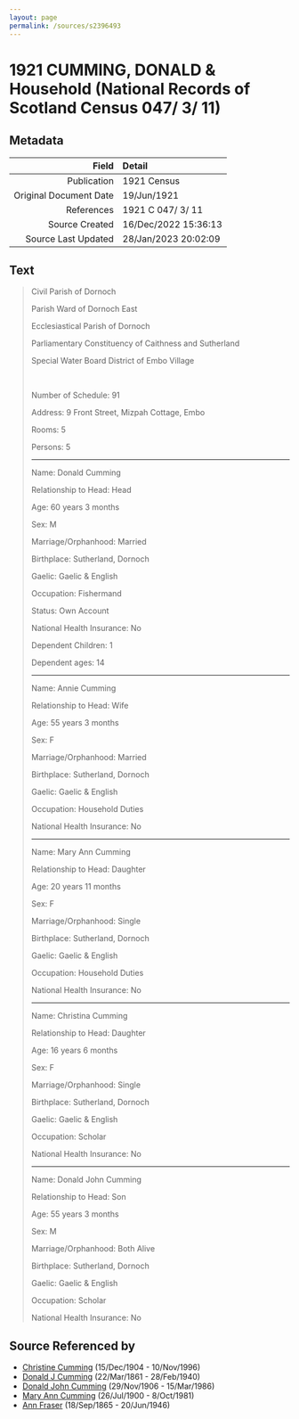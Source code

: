 ```yaml
---
layout: page
permalink: /sources/s2396493
---
```


# 1921 CUMMING, DONALD & Household (National Records of Scotland Census 047/ 3/ 11)

## Metadata
Field | Detail
---:|:---
Publication | 1921 Census
Original Document Date | 19/Jun/1921
References | 1921 C 047/ 3/ 11
Source Created | 16/Dec/2022 15:36:13
Source Last Updated | 28/Jan/2023 20:02:09

## Text

> Civil Parish of Dornoch
>
> Parish Ward of Dornoch East
>
> Ecclesiastical Parish of Dornoch
>
> Parliamentary Constituency of Caithness and Sutherland
>
> Special Water Board District of Embo Village
>
> <br/>
>
> Number of Schedule: 91
>
> Address: 9 Front Street, Mizpah Cottage, Embo
>
> Rooms: 5
>
> Persons: 5
>
> ---
>
> Name: Donald Cumming
>
> Relationship to Head: Head
>
> Age: 60 years 3 months
>
> Sex: M
>
> Marriage/Orphanhood: Married
>
> Birthplace: Sutherland, Dornoch
>
> Gaelic: Gaelic & English
>
> Occupation: Fishermand
>
> Status: Own Account
>
> National Health Insurance: No
>
> Dependent Children: 1
>
> Dependent ages: 14
>
> ---
>
> Name: Annie Cumming
>
> Relationship to Head: Wife
>
> Age: 55 years 3 months
>
> Sex: F
>
> Marriage/Orphanhood: Married
>
> Birthplace: Sutherland, Dornoch
>
> Gaelic: Gaelic & English
>
> Occupation: Household Duties
>
> National Health Insurance: No
>
> ---
>
> Name: Mary Ann Cumming
>
> Relationship to Head: Daughter
>
> Age: 20 years 11 months
>
> Sex: F
>
> Marriage/Orphanhood: Single
>
> Birthplace: Sutherland, Dornoch
>
> Gaelic: Gaelic & English
>
> Occupation: Household Duties
>
> National Health Insurance: No
>
> ---
>
> Name: Christina Cumming
>
> Relationship to Head: Daughter
>
> Age: 16 years 6 months
>
> Sex: F
>
> Marriage/Orphanhood: Single
>
> Birthplace: Sutherland, Dornoch
>
> Gaelic: Gaelic & English
>
> Occupation: Scholar
>
> National Health Insurance: No
>
> ---
>
> Name: Donald John Cumming
>
> Relationship to Head: Son
>
> Age: 55 years 3 months
>
> Sex: M
>
> Marriage/Orphanhood: Both Alive
>
> Birthplace: Sutherland, Dornoch
>
> Gaelic: Gaelic & English
>
> Occupation: Scholar
>
> National Health Insurance: No
>

## Source Referenced by

* [Christine Cumming](../people/@24328630@-christine-cumming-b1904-12-15-d1996-11-10.md) (15/Dec/1904 - 10/Nov/1996)
* [Donald J Cumming](../people/@20465544@-donald-j-cumming-b1861-3-22-d1940-2-28.md) (22/Mar/1861 - 28/Feb/1940)
* [Donald John Cumming](../people/@22331378@-donald-john-cumming-b1906-11-29-d1986-3-15.md) (29/Nov/1906 - 15/Mar/1986)
* [Mary Ann Cumming](../people/@48241984@-mary-ann-cumming-b1900-7-26-d1981-10-8.md) (26/Jul/1900 - 8/Oct/1981)
* [Ann Fraser](../people/@70425788@-ann-fraser-b1865-9-18-d1946-6-20.md) (18/Sep/1865 - 20/Jun/1946)
